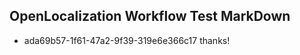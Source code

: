 ## OpenLocalization Workflow Test MarkDown
* ada69b57-1f61-47a2-9f39-319e6e366c17 thanks!

<!--HONumber=Aug16_HO2-->


